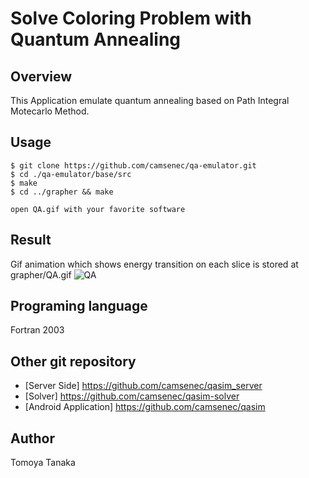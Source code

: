# Solve Coloring Problem with Quantum Annealing
## Overview
This Application emulate quantum annealing based on Path Integral Motecarlo Method.

## Usage

```
$ git clone https://github.com/camsenec/qa-emulator.git
$ cd ./qa-emulator/base/src
$ make
$ cd ../grapher && make

open QA.gif with your favorite software
```

## Result
Gif animation which shows energy transition on each slice is stored at grapher/QA.gif
![QA](https://user-images.githubusercontent.com/27656483/77493701-1a5a7e80-6e87-11ea-876f-92e5d230a331.gif)

## Programing language
Fortran 2003

## Other git repository
- [Server Side] https://github.com/camsenec/qasim_server
- [Solver] https://github.com/camsenec/qasim-solver
- [Android Application] https://github.com/camsenec/qasim

## Author
Tomoya Tanaka
